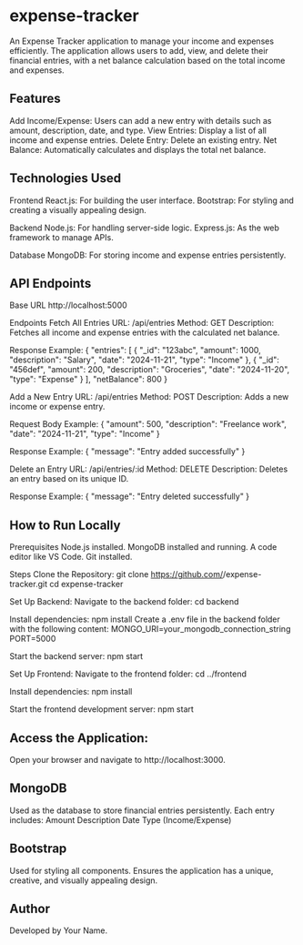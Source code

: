 # expense-tracker

An Expense Tracker application to manage your income and expenses efficiently. The application allows users to add, view, and delete their financial entries, with a net balance calculation based on the total income and expenses.

## Features
Add Income/Expense: Users can add a new entry with details such as amount, description, date, and type.
View Entries: Display a list of all income and expense entries.
Delete Entry: Delete an existing entry.
Net Balance: Automatically calculates and displays the total net balance.

## Technologies Used
Frontend
React.js: For building the user interface.
Bootstrap: For styling and creating a visually appealing design.

Backend
Node.js: For handling server-side logic.
Express.js: As the web framework to manage APIs.

Database
MongoDB: For storing income and expense entries persistently.

## API Endpoints
Base URL
http://localhost:5000

Endpoints
Fetch All Entries
URL: /api/entries
Method: GET
Description: Fetches all income and expense entries with the calculated net balance.

Response Example:
{
  "entries": [
    {
      "_id": "123abc",
      "amount": 1000,
      "description": "Salary",
      "date": "2024-11-21",
      "type": "Income"
    },
    {
      "_id": "456def",
      "amount": 200,
      "description": "Groceries",
      "date": "2024-11-20",
      "type": "Expense"
    }
  ],
  "netBalance": 800
}

Add a New Entry
URL: /api/entries
Method: POST
Description: Adds a new income or expense entry.

Request Body Example:
{
  "amount": 500,
  "description": "Freelance work",
  "date": "2024-11-21",
  "type": "Income"
}

Response Example:
{
  "message": "Entry added successfully"
}

Delete an Entry
URL: /api/entries/:id
Method: DELETE
Description: Deletes an entry based on its unique ID.

Response Example:
{
  "message": "Entry deleted successfully"
}

## How to Run Locally
Prerequisites
Node.js installed.
MongoDB installed and running.
A code editor like VS Code.
Git installed.

Steps
Clone the Repository:
git clone https://github.com/<your-username>/expense-tracker.git
cd expense-tracker

Set Up Backend:
Navigate to the backend folder:
cd backend

Install dependencies:
npm install
Create a .env file in the backend folder with the following content:
MONGO_URI=your_mongodb_connection_string
PORT=5000

Start the backend server:
npm start

Set Up Frontend:
Navigate to the frontend folder:
cd ../frontend

Install dependencies:
npm install

Start the frontend development server:
npm start

## Access the Application:
Open your browser and navigate to http://localhost:3000.


## MongoDB
Used as the database to store financial entries persistently.
Each entry includes:
Amount
Description
Date
Type (Income/Expense)

## Bootstrap
Used for styling all components.
Ensures the application has a unique, creative, and visually appealing design.

## Author
Developed by Your Name.
